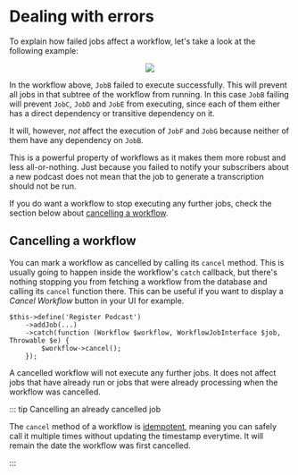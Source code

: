 # Dealing with errors

To explain how failed jobs affect a workflow, let's take a look at the following
example:

<div style="text-align: center">
    <img src="/workflow-5.svg" />
</div>

In the workflow above, `JobB` failed to execute successfully. This will prevent
all jobs in that subtree of the workflow from running. In this case `JobB`
failing will prevent `JobC`, `JobD` and `JobE` from executing, since each of
them either has a direct dependency or transitive dependency on it.

It will, however, _not_ affect the execution of `JobF` and `JobG` because
neither of them have any dependency on `JobB`.

This is a powerful property of workflows as it makes them more robust and less
all-or-nothing. Just because you failed to notify your subscribers about a new
podcast does not mean that the job to generate a transcription should not be
run.

If you do want a workflow to stop executing any further jobs, check the section
below about [cancelling a workflow](#cancelling-a-workflow).

## Cancelling a workflow

You can mark a workflow as cancelled by calling its `cancel` method. This is
usually going to happen inside the workflow's `catch` callback, but there's
nothing stopping you from fetching a workflow from the database and calling its
`cancel` function there. This can be useful if you want to display a _Cancel
Workflow_ button in your UI for example.

```php{4}
$this->define('Register Podcast')
    ->addJob(...)
    ->catch(function (Workflow $workflow, WorkflowJobInterface $job, Throwable $e) {
        $workflow->cancel();
    });
```

A cancelled workflow will not execute any further jobs. It does not affect jobs
that have already run or jobs that were already processing when the workflow was
cancelled.

::: tip Cancelling an already cancelled job

The `cancel` method of a workflow is
[idempotent](https://en.wikipedia.org/wiki/Idempotence), meaning you can safely
call it multiple times without updating the timestamp everytime. It will remain
the date the workflow was first cancelled.

:::
